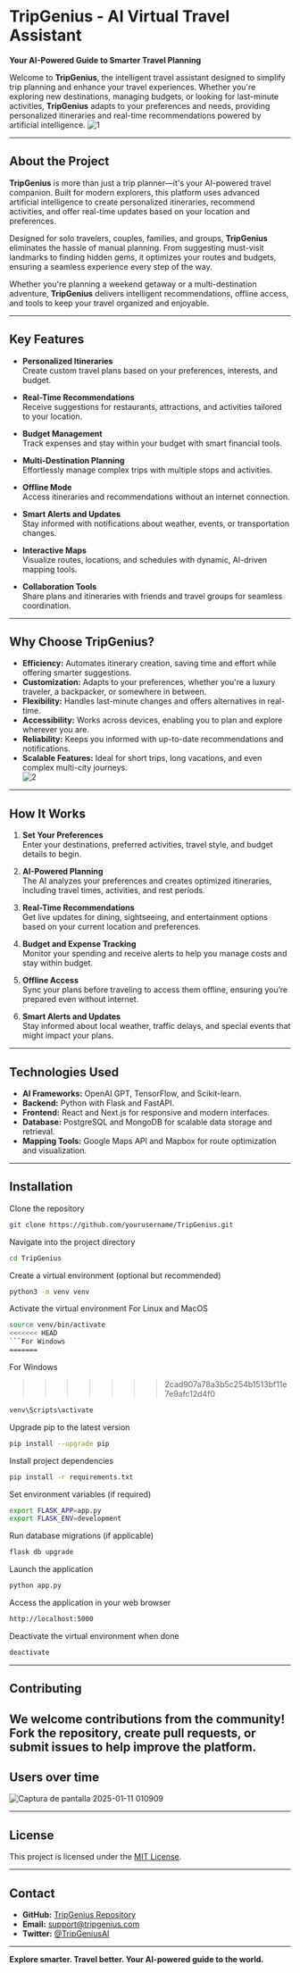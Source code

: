 # TripGenius - AI Virtual Travel Assistant

**Your AI-Powered Guide to Smarter Travel Planning**

Welcome to **TripGenius**, the intelligent travel assistant designed to simplify trip planning and enhance your travel experiences. Whether you're exploring new destinations, managing budgets, or looking for last-minute activities, **TripGenius** adapts to your preferences and needs, providing personalized itineraries and real-time recommendations powered by artificial intelligence.
![1](https://github.com/user-attachments/assets/4dc46dae-310d-4e8c-99c8-cd2ae85c74e0)


---

## **About the Project**

**TripGenius** is more than just a trip planner—it's your AI-powered travel companion. Built for modern explorers, this platform uses advanced artificial intelligence to create personalized itineraries, recommend activities, and offer real-time updates based on your location and preferences.

Designed for solo travelers, couples, families, and groups, **TripGenius** eliminates the hassle of manual planning. From suggesting must-visit landmarks to finding hidden gems, it optimizes your routes and budgets, ensuring a seamless experience every step of the way.

Whether you're planning a weekend getaway or a multi-destination adventure, **TripGenius** delivers intelligent recommendations, offline access, and tools to keep your travel organized and enjoyable.

---

## Key Features

- **Personalized Itineraries**  
  Create custom travel plans based on your preferences, interests, and budget.

- **Real-Time Recommendations**  
  Receive suggestions for restaurants, attractions, and activities tailored to your location.

- **Budget Management**  
  Track expenses and stay within your budget with smart financial tools.

- **Multi-Destination Planning**  
  Effortlessly manage complex trips with multiple stops and activities.

- **Offline Mode**  
  Access itineraries and recommendations without an internet connection.

- **Smart Alerts and Updates**  
  Stay informed with notifications about weather, events, or transportation changes.

- **Interactive Maps**  
  Visualize routes, locations, and schedules with dynamic, AI-driven mapping tools.

- **Collaboration Tools**  
  Share plans and itineraries with friends and travel groups for seamless coordination.

---

## **Why Choose TripGenius?**

- **Efficiency:** Automates itinerary creation, saving time and effort while offering smarter suggestions.  
- **Customization:** Adapts to your preferences, whether you're a luxury traveler, a backpacker, or somewhere in between.  
- **Flexibility:** Handles last-minute changes and offers alternatives in real-time.  
- **Accessibility:** Works across devices, enabling you to plan and explore wherever you are.  
- **Reliability:** Keeps you informed with up-to-date recommendations and notifications.  
- **Scalable Features:** Ideal for short trips, long vacations, and even complex multi-city journeys.  
![2](https://github.com/user-attachments/assets/93d1d5fb-3d81-43b0-b124-5c4701a7c3d6)


---

## How It Works

1. **Set Your Preferences**  
   Enter your destinations, preferred activities, travel style, and budget details to begin.

2. **AI-Powered Planning**  
   The AI analyzes your preferences and creates optimized itineraries, including travel times, activities, and rest periods.

3. **Real-Time Recommendations**  
   Get live updates for dining, sightseeing, and entertainment options based on your current location and preferences.

4. **Budget and Expense Tracking**  
   Monitor your spending and receive alerts to help you manage costs and stay within budget.

5. **Offline Access**  
   Sync your plans before traveling to access them offline, ensuring you’re prepared even without internet.

6. **Smart Alerts and Updates**  
   Stay informed about local weather, traffic delays, and special events that might impact your plans.

---

## Technologies Used

- **AI Frameworks:** OpenAI GPT, TensorFlow, and Scikit-learn.  
- **Backend:** Python with Flask and FastAPI.  
- **Frontend:** React and Next.js for responsive and modern interfaces.  
- **Database:** PostgreSQL and MongoDB for scalable data storage and retrieval.  
- **Mapping Tools:** Google Maps API and Mapbox for route optimization and visualization.  

---

## Installation

Clone the repository
```bash
git clone https://github.com/yourusername/TripGenius.git
```

Navigate into the project directory
```bash
cd TripGenius
```

Create a virtual environment (optional but recommended)
```bash
python3 -m venv venv
```

Activate the virtual environment
For Linux and MacOS
```bash
source venv/bin/activate
<<<<<<< HEAD
```For Windows
=======
```
For Windows
>>>>>>> 2cad907a78a3b5c254b1513bf11e7e9afc12d4f0
```bash
venv\Scripts\activate
```

Upgrade pip to the latest version
```bash
pip install --upgrade pip
```

Install project dependencies
```bash
pip install -r requirements.txt
```

Set environment variables (if required)
```bash
export FLASK_APP=app.py
export FLASK_ENV=development
```

Run database migrations (if applicable)
```bash
flask db upgrade
```

Launch the application
```bash
python app.py
```

Access the application in your web browser
```bash
http://localhost:5000
```

Deactivate the virtual environment when done
```bash
deactivate
```


---

## Contributing
We welcome contributions from the community! Fork the repository, create pull requests, or submit issues to help improve the platform.
---

## Users over time
![Captura de pantalla 2025-01-11 010909](https://github.com/user-attachments/assets/69a38866-f41b-4a32-9033-b53381d2a146)

---

## License

This project is licensed under the [MIT License](LICENSE).

---

## Contact

- **GitHub:** [TripGenius Repository](https://github.com/ErikStevens98/TripGenius/tree/main)  
- **Email:** support@tripgenius.com  
- **Twitter:** [@TripGeniusAI](https://x.com/geniustrip_)  

---

**Explore smarter. Travel better. Your AI-powered guide to the world.**
